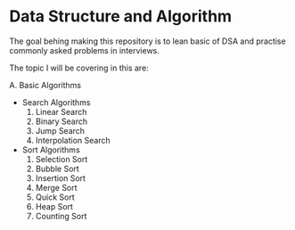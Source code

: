 # Data Structure and Algorithm

The goal behing making this repository is to lean basic of DSA and practise commonly asked problems in interviews.

The topic I will be covering in this are:

A. Basic Algorithms
  * Search Algorithms 
    1. Linear Search
    2. Binary Search
    3. Jump Search
    4. Interpolation Search
  * Sort Algorithms 
    1. Selection Sort
    2. Bubble Sort
    3. Insertion Sort
    4. Merge Sort
    5. Quick Sort
    6. Heap Sort
    7. Counting Sort
